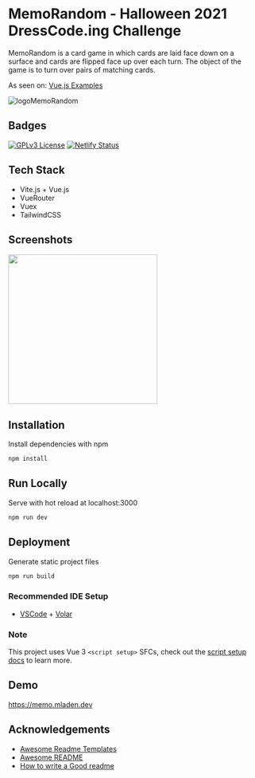 # MemoRandom - Halloween 2021 DressCode.ing Challenge

MemoRandom is a card game in which cards are laid face down on a surface and cards are flipped face up over each turn. The object of the game is to turn over pairs of matching cards.

As seen on: [Vue.js Examples](https://vuejsexamples.com/a-card-game-in-which-cards-are-laid-face-down-on-a-surface-and-cards-are-flipped-face-up-over-each-turn/)

![logoMemoRandom](https://user-images.githubusercontent.com/15861333/140624609-d766d0a1-c2df-41e9-bb61-d09c5c7ead79.png)

## Badges

[![GPLv3 License](https://img.shields.io/badge/License-GPL%20v3-yellow.svg)](https://opensource.org/licenses/)
[![Netlify Status](https://api.netlify.com/api/v1/badges/40d90d26-4743-4902-9ebb-6e0015bbb6d7/deploy-status)](https://app.netlify.com/sites/tender-benz-4f88d8/deploys)

## Tech Stack

- Vite.js + Vue.js
- VueRouter
- Vuex
- TailwindCSS

## Screenshots

<img src="https://user-images.githubusercontent.com/15861333/140624640-67e38f9d-e197-4a82-8ba5-c0c777b92696.png" width="300">

## Installation

Install dependencies with npm

```bash
npm install
```

## Run Locally

Serve with hot reload at localhost:3000

```bash
npm run dev
```

## Deployment

Generate static project files

```bash
npm run build
```

### Recommended IDE Setup

- [VSCode](https://code.visualstudio.com/) + [Volar](https://marketplace.visualstudio.com/items?itemName=johnsoncodehk.volar)

### Note

This project uses Vue 3 `<script setup>` SFCs, check out the [script setup docs](https://v3.vuejs.org/api/sfc-script-setup.html#sfc-script-setup) to learn more.

## Demo

<https://memo.mladen.dev>

## Acknowledgements

- [Awesome Readme Templates](https://awesomeopensource.com/project/elangosundar/awesome-README-templates)
- [Awesome README](https://github.com/matiassingers/awesome-readme)
- [How to write a Good readme](https://bulldogjob.com/news/449-how-to-write-a-good-readme-for-your-github-project)
